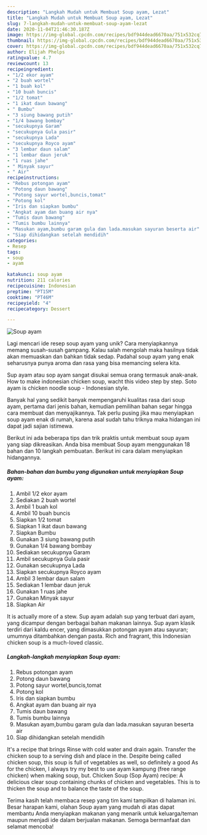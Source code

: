 ```yaml
---
description: "Langkah Mudah untuk Membuat Soup ayam, Lezat"
title: "Langkah Mudah untuk Membuat Soup ayam, Lezat"
slug: 7-langkah-mudah-untuk-membuat-soup-ayam-lezat
date: 2020-11-04T21:46:30.187Z
image: https://img-global.cpcdn.com/recipes/bdf944dead6670aa/751x532cq70/soup-ayam-foto-resep-utama.jpg
thumbnail: https://img-global.cpcdn.com/recipes/bdf944dead6670aa/751x532cq70/soup-ayam-foto-resep-utama.jpg
cover: https://img-global.cpcdn.com/recipes/bdf944dead6670aa/751x532cq70/soup-ayam-foto-resep-utama.jpg
author: Elijah Phelps
ratingvalue: 4.7
reviewcount: 13
recipeingredient:
- "1/2 ekor ayam"
- "2 buah wortel"
- "1 buah kol"
- "10 buah buncis"
- "1/2 tomat"
- "1 ikat daun bawang"
- " Bumbu"
- "3 siung bawang putih"
- "1/4 bawang bombay"
- "secukupnya Garam"
- "secukupnya Gula pasir"
- "secukupnya Lada"
- "secukupnya Royco ayam"
- "3 lembar daun salam"
- "1 lembar daun jeruk"
- "1 ruas jahe"
- " Minyak sayur"
- " Air"
recipeinstructions:
- "Rebus potongan ayam"
- "Potong daun bawang"
- "Potong sayur wortel,buncis,tomat"
- "Potong kol"
- "Iris dan siapkan bumbu"
- "Angkat ayam dan buang air nya"
- "Tumis daun bawang"
- "Tumis bumbu lainnya"
- "Masukan ayam,bumbu garam gula dan lada.masukan sayuran beserta air"
- "Siap dihidangkan setelah mendidih"
categories:
- Resep
tags:
- soup
- ayam

katakunci: soup ayam 
nutrition: 211 calories
recipecuisine: Indonesian
preptime: "PT15M"
cooktime: "PT46M"
recipeyield: "4"
recipecategory: Dessert

---
```



![Soup ayam](https://img-global.cpcdn.com/recipes/bdf944dead6670aa/751x532cq70/soup-ayam-foto-resep-utama.jpg)

Lagi mencari ide resep soup ayam yang unik? Cara menyiapkannya memang susah-susah gampang. Kalau salah mengolah maka hasilnya tidak akan memuaskan dan bahkan tidak sedap. Padahal soup ayam yang enak seharusnya punya aroma dan rasa yang bisa memancing selera kita.

Sup ayam atau sop ayam sangat disukai semua orang termasuk anak-anak. How to make indonesian chicken soup, wacht this video step by step. Soto ayam is chicken noodle soup - Indonesian style.

Banyak hal yang sedikit banyak mempengaruhi kualitas rasa dari soup ayam, pertama dari jenis bahan, kemudian pemilihan bahan segar hingga cara membuat dan menyajikannya. Tak perlu pusing jika mau menyiapkan soup ayam enak di rumah, karena asal sudah tahu triknya maka hidangan ini dapat jadi sajian istimewa.


Berikut ini ada beberapa tips dan trik praktis untuk membuat soup ayam yang siap dikreasikan. Anda bisa membuat Soup ayam menggunakan 18 bahan dan 10 langkah pembuatan. Berikut ini cara dalam menyiapkan hidangannya.

<!--inarticleads1-->

##### Bahan-bahan dan bumbu yang digunakan untuk menyiapkan Soup ayam:

1. Ambil 1/2 ekor ayam
1. Sediakan 2 buah wortel
1. Ambil 1 buah kol
1. Ambil 10 buah buncis
1. Siapkan 1/2 tomat
1. Siapkan 1 ikat daun bawang
1. Siapkan  Bumbu
1. Gunakan 3 siung bawang putih
1. Gunakan 1/4 bawang bombay
1. Sediakan secukupnya Garam
1. Ambil secukupnya Gula pasir
1. Gunakan secukupnya Lada
1. Siapkan secukupnya Royco ayam
1. Ambil 3 lembar daun salam
1. Sediakan 1 lembar daun jeruk
1. Gunakan 1 ruas jahe
1. Gunakan  Minyak sayur
1. Siapkan  Air


It is actually more of a stew. Sup ayam adalah sup yang terbuat dari ayam, yang dicampur dengan berbagai bahan makanan lainnya. Sup ayam klasik terdiri dari kaldu encer, yang dimasukkan potongan ayam atau sayuran; umumnya ditambahkan dengan pasta. Rich and fragrant, this Indonesian chicken soup is a much-loved classic. 

<!--inarticleads2-->

##### Langkah-langkah menyiapkan Soup ayam:

1. Rebus potongan ayam
1. Potong daun bawang
1. Potong sayur wortel,buncis,tomat
1. Potong kol
1. Iris dan siapkan bumbu
1. Angkat ayam dan buang air nya
1. Tumis daun bawang
1. Tumis bumbu lainnya
1. Masukan ayam,bumbu garam gula dan lada.masukan sayuran beserta air
1. Siap dihidangkan setelah mendidih


It&#39;s a recipe that brings Rinse with cold water and drain again. Transfer the chicken soup to a serving dish and place in the. Despite being called chicken soup, this soup is full of vegetables as well, so definitely a good As for the chicken, I always try my best to use ayam kampung (free range chicken) when making soup, but. Chicken Soup (Sop Ayam) recipe: A delicious clear soup containing chunks of chicken and vegetables. This is to thicken the soup and to balance the taste of the soup. 

Terima kasih telah membaca resep yang tim kami tampilkan di halaman ini. Besar harapan kami, olahan Soup ayam yang mudah di atas dapat membantu Anda menyiapkan makanan yang menarik untuk keluarga/teman maupun menjadi ide dalam berjualan makanan. Semoga bermanfaat dan selamat mencoba!
